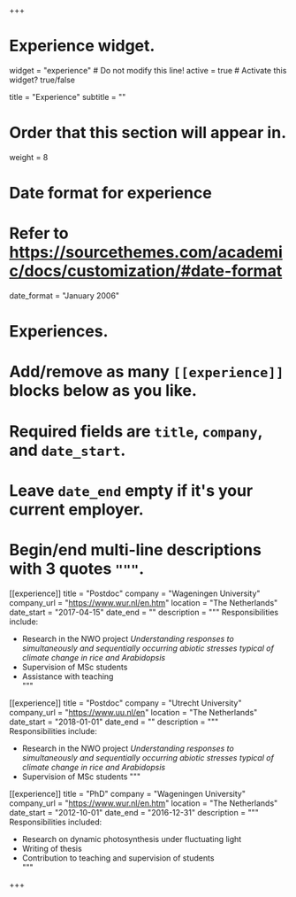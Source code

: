 +++
# Experience widget.
widget = "experience"  # Do not modify this line!
active = true  # Activate this widget? true/false

title = "Experience"
subtitle = ""

# Order that this section will appear in.
weight = 8

# Date format for experience
#   Refer to https://sourcethemes.com/academic/docs/customization/#date-format
date_format = "January 2006"

# Experiences.
#   Add/remove as many `[[experience]]` blocks below as you like.
#   Required fields are `title`, `company`, and `date_start`.
#   Leave `date_end` empty if it's your current employer.
#   Begin/end multi-line descriptions with 3 quotes `"""`.
[[experience]]
  title = "Postdoc"
  company = "Wageningen University"
  company_url = "https://www.wur.nl/en.htm"
  location = "The Netherlands"
  date_start = "2017-04-15"
  date_end = ""
  description = """
  Responsibilities include:  
  - Research in the NWO project *Understanding responses to simultaneously and sequentially occurring abiotic stresses typical of climate change in rice and Arabidopsis*  
  - Supervision of MSc students  
  - Assistance with teaching  
  """

[[experience]]
  title = "Postdoc"
  company = "Utrecht University"
  company_url = "https://www.uu.nl/en"
  location = "The Netherlands"
  date_start = "2018-01-01"
  date_end = ""
  description = """  
  Responsibilities include:  
  - Research in the NWO project *Understanding responses to simultaneously and sequentially occurring abiotic stresses typical of climate change in rice and Arabidopsis*  
  - Supervision of MSc students 
  """

[[experience]]
  title = "PhD"
  company = "Wageningen University"
  company_url = "https://www.wur.nl/en.htm"
  location = "The Netherlands"
  date_start = "2012-10-01"
  date_end = "2016-12-31"
  description = """ 
  Responsibilities included:  
  - Research on dynamic photosynthesis under fluctuating light  
  - Writing of thesis 
  - Contribution to teaching and supervision of students  
  """
  
+++
